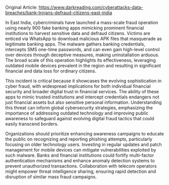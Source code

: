 Original Article: https://www.darkreading.com/cyberattacks-data-breaches/bank-trojans-defraud-citizens-east-india

In East India, cybercriminals have launched a mass-scale fraud operation using nearly 900 fake banking apps mimicking prominent financial institutions to harvest sensitive data and defraud citizens. Victims are enticed via WhatsApp to download malicious APK files that masquerade as legitimate banking apps. The malware gathers banking credentials, intercepts SMS one-time passwords, and can even gain high-level control over devices through deceptive measures, making uninstallation arduous. The broad scale of this operation highlights its effectiveness, leveraging outdated mobile devices prevalent in the region and resulting in significant financial and data loss for ordinary citizens.

This incident is critical because it showcases the evolving sophistication in cyber fraud, with widespread implications for both individual financial security and broader digital trust in financial services. The ability of these apps to mimic trusted institutions and intercept credentials endangers not just financial assets but also sensitive personal information. Understanding this threat can inform global cybersecurity strategies, emphasizing the importance of addressing outdated technology and improving public awareness to safeguard against evolving digital fraud tactics that could easily transcend borders.

Organizations should prioritize enhancing awareness campaigns to educate the public on recognizing and reporting phishing attempts, particularly focusing on older technology users. Investing in regular updates and patch management for mobile devices can mitigate vulnerabilities exploited by such malware. Banks and financial institutions could fortify multi-factor authentication mechanisms and enhance anomaly detection systems to prevent unauthorized transactions. Collaboration with telecom operators might empower threat intelligence sharing, ensuring rapid detection and disruption of similar mass fraud campaigns.